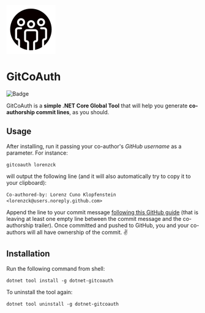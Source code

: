 ![Logo](https://raw.githubusercontent.com/LorenzCK/github-coauth-tool/master/graphics/gitcoauth-logo-128.png)

# GitCoAuth

![Badge](https://img.shields.io/nuget/v/dotnet-gitcoauth.svg)

GitCoAuth is a **simple .NET&nbsp;Core Global Tool** that will help you generate **co-authorship commit lines**, as you should.

## Usage

After installing, run it passing your co-author's *GitHub username* as a parameter.
For instance:

```
gitcoauth lorenzck
```

will output the following line (and it will also automatically try to copy it to your clipboard):

```
Co-authored-by: Lorenz Cuno Klopfenstein <lorenzck@users.noreply.github.com>
```

Append the line to your commit message [following this GitHub guide](https://github.blog/2018-01-29-commit-together-with-co-authors/) (that is leaving at least one empty line between the commit message and the co-authorship trailer).
Once committed and pushed to GitHub, you and your co-authors will all have ownership of the commit.&nbsp;✌

## Installation

Run the following command from shell:

```
dotnet tool install -g dotnet-gitcoauth
```

To uninstall the tool again:

```
dotnet tool uninstall -g dotnet-gitcoauth
```
